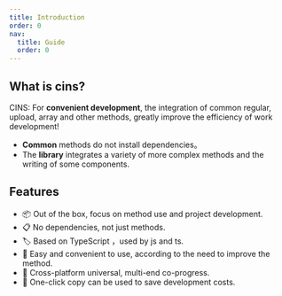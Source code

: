 ```yaml
---
title: Introduction
order: 0
nav:
  title: Guide
  order: 0
---
```


## What is cins?

CINS: For **convenient development**, the integration of common regular, upload, array and other methods, greatly improve the efficiency of work development!

- **Common** methods do not install dependencies。
- The **library** integrates a variety of more complex methods and the writing of some components.

## Features

- 📦 Out of the box, focus on method use and project development.
- 📋 No dependencies, not just methods.
- 🏷 Based on TypeScript ，used by js and ts.
- 🎨 Easy and convenient to use, according to the need to improve the method.
- 📱 Cross-platform universal, multi-end co-progress.
- 📡 One-click copy can be used to save development costs.
